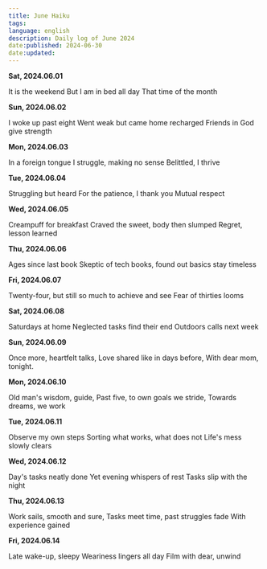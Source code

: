 ```yaml
---
title: June Haiku
tags:
language: english
description: Daily log of June 2024
date:published: 2024-06-30
date:updated:
---
```


**Sat, 2024.06.01**

It is the weekend
But I am in bed all day
That time of the month

**Sun, 2024.06.02**

I woke up past eight
Went weak but came home recharged
Friends in God give strength

**Mon, 2024.06.03**

In a foreign tongue
I struggle, making no sense
Belittled, I thrive

**Tue, 2024.06.04**

Struggling but heard
For the patience, I thank you
Mutual respect

**Wed, 2024.06.05**

Creampuff for breakfast
Craved the sweet, body then slumped
Regret, lesson learned

**Thu, 2024.06.06**

Ages since last book
Skeptic of tech books, found out
basics stay timeless

**Fri, 2024.06.07**

Twenty-four, but still
so much to achieve and see
Fear of thirties looms

**Sat, 2024.06.08**

Saturdays at home
Neglected tasks find their end
Outdoors calls next week

**Sun, 2024.06.09**

Once more, heartfelt talks,
Love shared like in days before,
With dear mom, tonight.

**Mon, 2024.06.10**

Old man's wisdom, guide,
Past five, to own goals we stride,
Towards dreams, we work

**Tue, 2024.06.11**

Observe my own steps
Sorting what works, what does not
Life's mess slowly clears

**Wed, 2024.06.12**

Day's tasks neatly done
Yet evening whispers of rest
Tasks slip with the night

**Thu, 2024.06.13**

Work sails, smooth and sure,
Tasks meet time, past struggles fade
With experience gained

**Fri, 2024.06.14**

Late wake-up, sleepy
Weariness lingers all day
Film with dear, unwind

